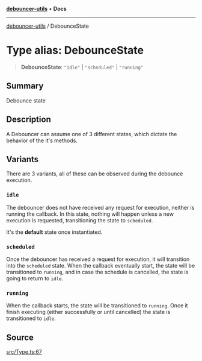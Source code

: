 [**debouncer-utils**](../README.md) • **Docs**

***

[debouncer-utils](../README.md) / DebounceState

# Type alias: DebounceState

> **DebounceState**: `"idle"` \| `"scheduled"` \| `"running"`

## Summary

Debounce state

## Description

A Debouncer can assume one of 3 different states, which dictate the behavior of the it's methods.

## Variants

There are 3 variants, all of these can be observed during the debounce execution.

### `idle`

The debouncer does not have received any request for execution, neither is running the
callback. In this state, nothing will happen unless a new execution is requested,
transitioning the state to `scheduled`.

It's the **default** state once instantiated.

### `scheduled`

Once the debouncer has received a request for execution, it will transition into the
`scheduled` state. When the callback eventually start, the state will be transitioned
to `running`, and in case the schedule is cancelled, the state is going to return to
`idle`.

### `running`

When the callback starts, the state will be transitioned to `running`. Once it finish
executing (either successfully or until cancelled) the state is transitioned to `idle`.

## Source

[src/Type.ts:67](https://github.com/CaioOliveira793/debouncer-utils/blob/0e92308b2a5ad95ff3e77bc26245f15699f57079/src/Type.ts#L67)
